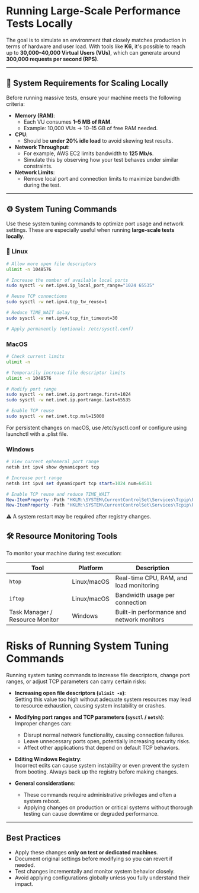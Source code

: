 # Running Large-Scale Performance Tests Locally

The goal is to simulate an environment that closely matches production in terms of hardware and user load. With tools like **K6**, it's possible to reach up to **30,000–40,000 Virtual Users (VUs)**, which can generate around **300,000 requests per second (RPS)**.

---

## 🧠 System Requirements for Scaling Locally

Before running massive tests, ensure your machine meets the following criteria:

- **Memory (RAM)**:
  - Each VU consumes **1–5 MB of RAM**.
  - Example: 10,000 VUs → 10–15 GB of free RAM needed.
- **CPU**:
  - Should be **under 20% idle load** to avoid skewing test results.
- **Network Throughput**:
  - For example, AWS EC2 limits bandwidth to **125 Mb/s**.
  - Simulate this by observing how your test behaves under similar constraints.
- **Network Limits**:
  - Remove local port and connection limits to maximize bandwidth during the test.

---

## ⚙️ System Tuning Commands

Use these system tuning commands to optimize port usage and network settings. These are especially useful when running **large-scale tests locally**.

### 🐧 Linux

```bash
# Allow more open file descriptors
ulimit -n 1048576

# Increase the number of available local ports
sudo sysctl -w net.ipv4.ip_local_port_range="1024 65535"

# Reuse TCP connections
sudo sysctl -w net.ipv4.tcp_tw_reuse=1

# Reduce TIME_WAIT delay
sudo sysctl -w net.ipv4.tcp_fin_timeout=30

# Apply permanently (optional: /etc/sysctl.conf)
````


### MacOS

```bash
# Check current limits
ulimit -n

# Temporarily increase file descriptor limits
ulimit -n 1048576

# Modify port range
sudo sysctl -w net.inet.ip.portrange.first=1024
sudo sysctl -w net.inet.ip.portrange.last=65535

# Enable TCP reuse
sudo sysctl -w net.inet.tcp.msl=15000
```
For persistent changes on macOS, use /etc/sysctl.conf or configure using launchctl with a .plist file.


### Windows

```powershell
# View current ephemeral port range
netsh int ipv4 show dynamicport tcp

# Increase port range
netsh int ipv4 set dynamicport tcp start=1024 num=64511

# Enable TCP reuse and reduce TIME_WAIT
New-ItemProperty -Path "HKLM:\SYSTEM\CurrentControlSet\Services\Tcpip\Parameters" -Name "TcpTimedWaitDelay" -PropertyType DWord -Value 30 -Force
New-ItemProperty -Path "HKLM:\SYSTEM\CurrentControlSet\Services\Tcpip\Parameters" -Name "MaxUserPort" -PropertyType DWord -Value 65534 -Force
```
⚠️ A system restart may be required after registry changes.


## 🛠️ Resource Monitoring Tools

To monitor your machine during test execution:

| Tool                             | Platform     | Description                                |
|----------------------------------|--------------|--------------------------------------------|
| `htop`                           | Linux/macOS  | Real-time CPU, RAM, and load monitoring     |
| `iftop`                          | Linux/macOS  | Bandwidth usage per connection              |
| Task Manager / Resource Monitor  | Windows      | Built-in performance and network monitors   |

# Risks of Running System Tuning Commands

Running system tuning commands to increase file descriptors, change port ranges, or adjust TCP parameters can carry certain risks:

- **Increasing open file descriptors (`ulimit -n`)**:  
  Setting this value too high without adequate system resources may lead to resource exhaustion, causing system instability or crashes.

- **Modifying port ranges and TCP parameters (`sysctl` / `netsh`)**:  
  Improper changes can:  
  - Disrupt normal network functionality, causing connection failures.  
  - Leave unnecessary ports open, potentially increasing security risks.  
  - Affect other applications that depend on default TCP behaviors.

- **Editing Windows Registry**:  
  Incorrect edits can cause system instability or even prevent the system from booting. Always back up the registry before making changes.

- **General considerations**:  
  - These commands require administrative privileges and often a system reboot.  
  - Applying changes on production or critical systems without thorough testing can cause downtime or degraded performance.

---

## Best Practices

- Apply these changes **only on test or dedicated machines**.  
- Document original settings before modifying so you can revert if needed.  
- Test changes incrementally and monitor system behavior closely.  
- Avoid applying configurations globally unless you fully understand their impact.

